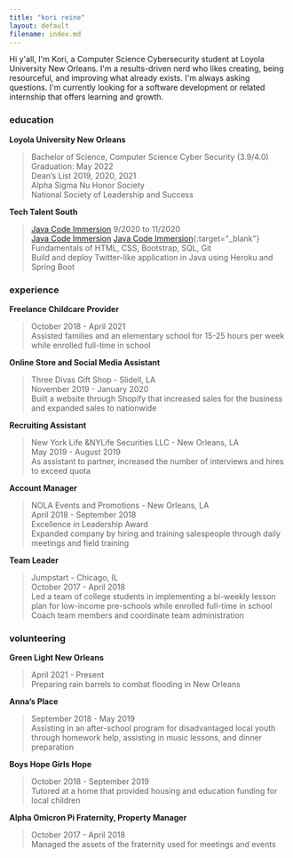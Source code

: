 ```yaml
---
title: "kori reine"
layout: default
filename: index.md
---
```


Hi y'all, I'm Kori, a Computer Science Cybersecurity student at Loyola University New Orleans. I'm a results-driven nerd who likes creating, being resourceful, and improving what already exists. I'm always asking questions. I'm currently looking for a software development or related internship that offers learning and growth.

### education

**Loyola University New Orleans**
> Bachelor of Science, Computer Science Cyber Security (3.9/4.0)  
> Graduation: May 2022  
> Dean’s List 2019, 2020, 2021  
> Alpha Sigma Nu Honor Society  
> National Society of Leadership and Success  

**Tech Talent South**
> [Java Code Immersion](https://cdn2.hubspot.net/hubfs/2577343/Syllabus/Code%20Immersion%20-%20Full%20Time%20Syllabus%20(JB).pdf?utm_campaign=Admissions%20Workflow&utm_medium=email&_hsmi=78161155&_hsenc=p2ANqtz-8oPQngzsguc0s3YEt2k-uCroy8wnPWancKdxtvTytHtnvQTQAGPm49dWliynup4tOE3-T7-6HX3p-X2TxajSDl2Ig0vw&utm_content=78161155&utm_source=hs_automation) 9/2020 to 11/2020  
> <a href="https://cdn2.hubspot.net/hubfs/2577343/Syllabus/Code%20Immersion%20-%20Full%20Time%20Syllabus%20(JB).pdf?utm_campaign=Admissions%20Workflow&utm_medium=email&_hsmi=78161155&_hsenc=p2ANqtz-8oPQngzsguc0s3YEt2k-uCroy8wnPWancKdxtvTytHtnvQTQAGPm49dWliynup4tOE3-T7-6HX3p-X2TxajSDl2Ig0vw&utm_content=78161155&utm_source=hs_automation" target="_blank">Java Code Immersion</a>
> [Java Code Immersion](https://cdn2.hubspot.net/hubfs/2577343/Syllabus/Code%20Immersion%20-%20Full%20Time%20Syllabus%20(JB).pdf?utm_campaign=Admissions%20Workflow&utm_medium=email&_hsmi=78161155&_hsenc=p2ANqtz-8oPQngzsguc0s3YEt2k-uCroy8wnPWancKdxtvTytHtnvQTQAGPm49dWliynup4tOE3-T7-6HX3p-X2TxajSDl2Ig0vw&utm_content=78161155&utm_source=hs_automation){:target="_blank"}  
> Fundamentals of HTML, CSS, Bootstrap, SQL, Git  
> Build and deploy Twitter-like application in Java using Heroku and Spring Boot  



### experience

**Freelance Childcare Provider**
> October 2018 - April 2021  
> Assisted families and an elementary school for 15-25 hours per week while enrolled full-time in school 

**Online Store and Social Media Assistant**
> Three Divas Gift Shop - Slidell, LA  
> November 2019 - January 2020  
> Built a website through Shopify that increased sales for the business and expanded sales to nationwide  

**Recruiting Assistant**
> New York Life &NYLife Securities LLC - New Orleans, LA  
> May 2019 - August 2019  
> As assistant to partner, increased the number of interviews and hires to exceed quota  

**Account Manager**
> NOLA Events and Promotions - New Orleans, LA  
> April 2018 - September 2018  
> Excellence in Leadership Award  
> Expanded company by hiring and training salespeople through daily meetings and field training  

 **Team Leader**
 > Jumpstart - Chicago, IL  
 > October 2017 - April 2018  
 > Led a team of college students in implementing a bi-weekly lesson plan for low-income pre-schools while enrolled full-time in school  
 > Coach team members and coordinate team administration

### volunteering
**Green Light New Orleans**
> April 2021 - Present  
> Preparing rain barrels to combat flooding in New Orleans

**Anna’s Place**
> September 2018 - May 2019  
> Assisting in an after-school program for disadvantaged local youth through homework help, assisting in music lessons, and dinner preparation

**Boys Hope Girls Hope**
> October 2018 - September 2019  
> Tutored at a home that provided housing and education funding for local children

**Alpha Omicron Pi Fraternity, Property Manager**
> October 2017 - April 2018  
> Managed the assets of the fraternity used for meetings and events
